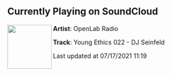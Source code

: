 ## Currently Playing on SoundCloud

[<img align="left" width="100" src="https://i1.sndcdn.com/artworks-nuuv6uoIPjdnMo6j-qx0dtA-t500x500.jpg">](https://soundcloud.com/openlabradio/young-ethics-022-dj-seinfeld)

**Artist**: OpenLab Radio 

**Track**: Young Ethics 022 - DJ Seinfeld

Last updated at 07/17/2021 11:19
